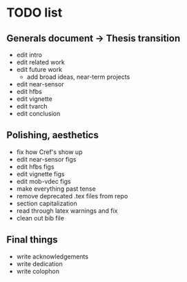# TODO list

## Generals document -> Thesis transition
+ edit intro
+ edit related work
+ edit future work
  + add broad ideas, near-term projects
+ edit near-sensor
+ edit hfbs
+ edit vignette
+ edit tvarch
+ edit conclusion

## Polishing, aesthetics
+ fix how Cref's show up
+ edit near-sensor figs
+ edit hfbs figs
+ edit vignette figs
+ edit mob-vdec figs
+ make everything past tense
+ remove deprecated .tex files from repo
+ section capitalization
+ read through latex warnings and fix
+ clean out bib file

## Final things
+ write acknowledgements
+ write dedication
+ write colophon
